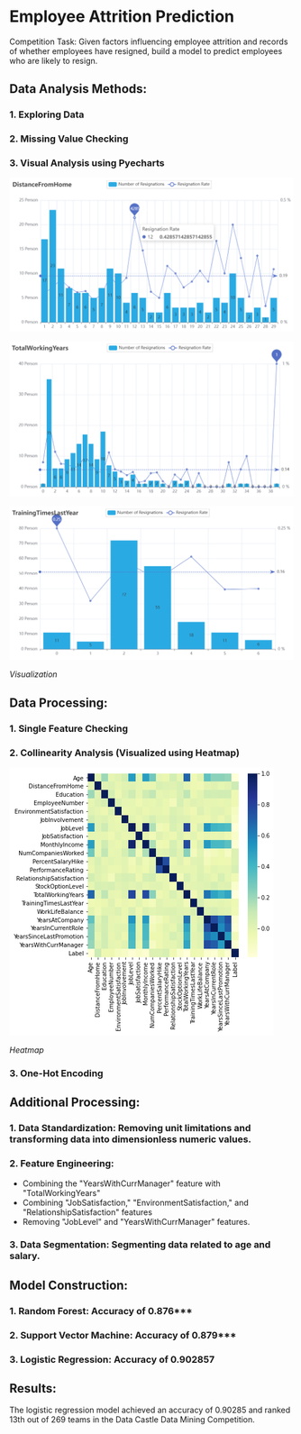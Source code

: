# Employee Attrition Prediction
Competition Task: Given factors influencing employee attrition and records of whether employees have resigned, build a model to predict employees who are likely to resign.

## Data Analysis Methods:
### 1. Exploring Data
### 2. Missing Value Checking
### 3. Visual Analysis using Pyecharts

![Screenshot 1](https://github.com/Starrywoof/Employee-Attrition-Prediction/blob/main/Pictures/Distance%20from%20Home.png)

![Screenshot 2](https://github.com/Starrywoof/Employee-Attrition-Prediction/blob/main/Pictures/Total%20Working%20Years.png)

![Screenshot 3](https://github.com/Starrywoof/Employee-Attrition-Prediction/blob/main/Pictures/Travel%20Time.png)

*Visualization*

## Data Processing:
### 1. Single Feature Checking


### 2. Collinearity Analysis (Visualized using Heatmap)

![Screenshot 4](https://github.com/Starrywoof/Employee-Attrition-Prediction/blob/main/Pictures/Heatmap.png)

*Heatmap*

### 3. One-Hot Encoding



## Additional Processing:
### 1. Data Standardization: Removing unit limitations and transforming data into dimensionless numeric values.

### 2. Feature Engineering:
- Combining the "YearsWithCurrManager" feature with "TotalWorkingYears"
- Combining "JobSatisfaction," "EnvironmentSatisfaction," and "RelationshipSatisfaction" features
- Removing "JobLevel" and "YearsWithCurrManager" features.

### 3. Data Segmentation: Segmenting data related to age and salary.

## Model Construction:
### 1. Random Forest: Accuracy of 0.876***
### 2. Support Vector Machine: Accuracy of 0.879***
### 3. Logistic Regression: Accuracy of 0.902857

## Results:
The logistic regression model achieved an accuracy of 0.90285 and ranked 13th out of 269 teams in the Data Castle Data Mining Competition.